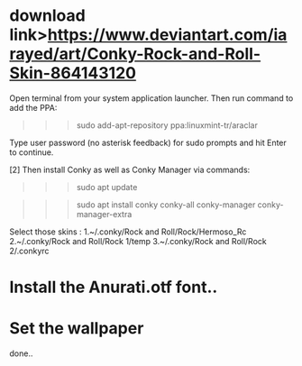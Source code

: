 # download link>https://www.deviantart.com/iarayed/art/Conky-Rock-and-Roll-Skin-864143120
Open terminal from your system application launcher. 
Then run command to add the PPA:

>>>sudo add-apt-repository ppa:linuxmint-tr/araclar

Type user password (no asterisk feedback) for sudo prompts and hit Enter to continue.

[2] Then install Conky as well as Conky Manager via commands:

>>>sudo apt update

>>>sudo apt install conky conky-all conky-manager conky-manager-extra

Select those skins :
1.~/.conky/Rock and Roll/Rock/Hermoso_Rc
2.~/.conky/Rock and Roll/Rock 1/temp
3.~/.conky/Rock and Roll/Rock 2/.conkyrc


# Install the Anurati.otf font..
# Set the wallpaper
done..
